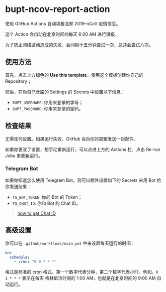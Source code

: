 # bupt-ncov-report-action

使用 GitHub Actions 自动填报北邮 2019-nCoV 疫情信息。

这个 Action 会自动在北京时间的每天 6:00 AM 进行填报。

为了防止网络波动造成的失败，会间隔十五分钟尝试一次，总共会尝试八次。

## 使用方法

首先，点击上方绿色的 **Use this template**，使用这个模板创建你自己的 Repository；

然后，在你自己仓库的 Settings 的 Secrets 中设置以下信息：

- `BUPT_USERNAME`: 你用来登录的学号；
- `BUPT_PASSWORD`: 你用来登录的密码。

## 检查结果

无需任何设置。如果运行失败，GitHub 会向你的邮箱发送一封邮件。

如果你更改了设置，想手动重新运行，可以点进上方的 Actions 栏，点击 Re-run Jobs 来重新运行。

### Telegram Bot

如果你知道怎么使用 Telegram Bot，则可以额外设置如下的 Secrets 来用 Bot 给你发送结果：

- `TG_BOT_TOKEN`: 你的 Bot 的 Token；
- `TG_CHAT_ID`: 你和 Bot 的 Chat ID。
> [how to get Chat ID](https://github.com/imtsuki/bupt-ncov-report-action/issues/3#issuecomment-592419621)

## 高级设置

你可以在 `.github/workflows/main.yml` 中来设置每天运行的时间：

```yml
on:
  schedule:
    - cron: "0 0 * * *"
```

格式是标准的 cron 格式，第一个数字代表分钟，第二个数字代表小时。例如，`0 1 * * *` 表示在每天
格林尼治时间的 1:00 AM，也就是在北京时间的 9:00 AM 自动运行。
